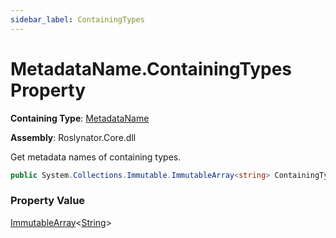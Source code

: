 ```yaml
---
sidebar_label: ContainingTypes
---
```


# MetadataName\.ContainingTypes Property

**Containing Type**: [MetadataName](../index.md)

**Assembly**: Roslynator\.Core\.dll

  
Get metadata names of containing types\.

```csharp
public System.Collections.Immutable.ImmutableArray<string> ContainingTypes { get; }
```

### Property Value

[ImmutableArray](https://docs.microsoft.com/en-us/dotnet/api/system.collections.immutable.immutablearray-1)&lt;[String](https://docs.microsoft.com/en-us/dotnet/api/system.string)&gt;


